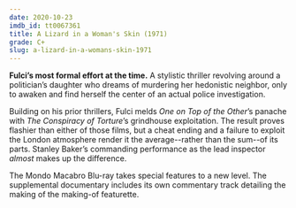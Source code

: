 ```yaml
---
date: 2020-10-23
imdb_id: tt0067361
title: A Lizard in a Woman's Skin (1971)
grade: C+
slug: a-lizard-in-a-womans-skin-1971
---
```


**Fulci’s most formal effort at the time.** A stylistic thriller revolving around a politician’s daughter who dreams of murdering her hedonistic neighbor, only to awaken and find herself the center of an actual police investigation.

<!-- end -->

Building on his prior thrillers, Fulci melds <span data-imdb-id="tt0065148">_One on Top of the Other_</span>’s panache with <span data-imdb-id="tt0064073">_The Conspiracy of Torture_</span>’s grindhouse exploitation. The result proves flashier than either of those films, but a cheat ending and a failure to exploit the London atmosphere render it the average--rather than the sum--of its parts. Stanley Baker’s commanding performance as the lead inspector _almost_ makes up the difference.

The Mondo Macabro Blu-ray takes special features to a new level. The supplemental documentary includes its own commentary track detailing the making of the making-of featurette.